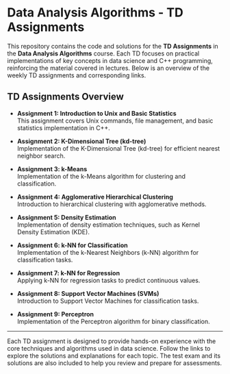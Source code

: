 # Data Analysis Algorithms - TD Assignments

This repository contains the code and solutions for the **TD Assignments** in the **Data Analysis Algorithms** course. Each TD focuses on practical implementations of key concepts in data science and C++ programming, reinforcing the material covered in lectures. Below is an overview of the weekly TD assignments and corresponding links.

## TD Assignments Overview

- **Assignment 1: Introduction to Unix and Basic Statistics**  
  This assignment covers Unix commands, file management, and basic statistics implementation in C++.
  
- **Assignment 2: K-Dimensional Tree (kd-tree)**  
  Implementation of the K-Dimensional Tree (kd-tree) for efficient nearest neighbor search.

- **Assignment 3: k-Means**  
  Implementation of the k-Means algorithm for clustering and classification.

- **Assignment 4: Agglomerative Hierarchical Clustering**  
  Introduction to hierarchical clustering with agglomerative methods.

- **Assignment 5: Density Estimation**  
  Implementation of density estimation techniques, such as Kernel Density Estimation (KDE).

- **Assignment 6: k-NN for Classification**  
  Implementation of the k-Nearest Neighbors (k-NN) algorithm for classification tasks.

- **Assignment 7: k-NN for Regression**  
  Applying k-NN for regression tasks to predict continuous values.

- **Assignment 8: Support Vector Machines (SVMs)**  
  Introduction to Support Vector Machines for classification tasks.

- **Assignment 9: Perceptron**  
  Implementation of the Perceptron algorithm for binary classification.

---

Each TD assignment is designed to provide hands-on experience with the core techniques and algorithms used in data science. Follow the links to explore the solutions and explanations for each topic. The test exam and its solutions are also included to help you review and prepare for assessments.
